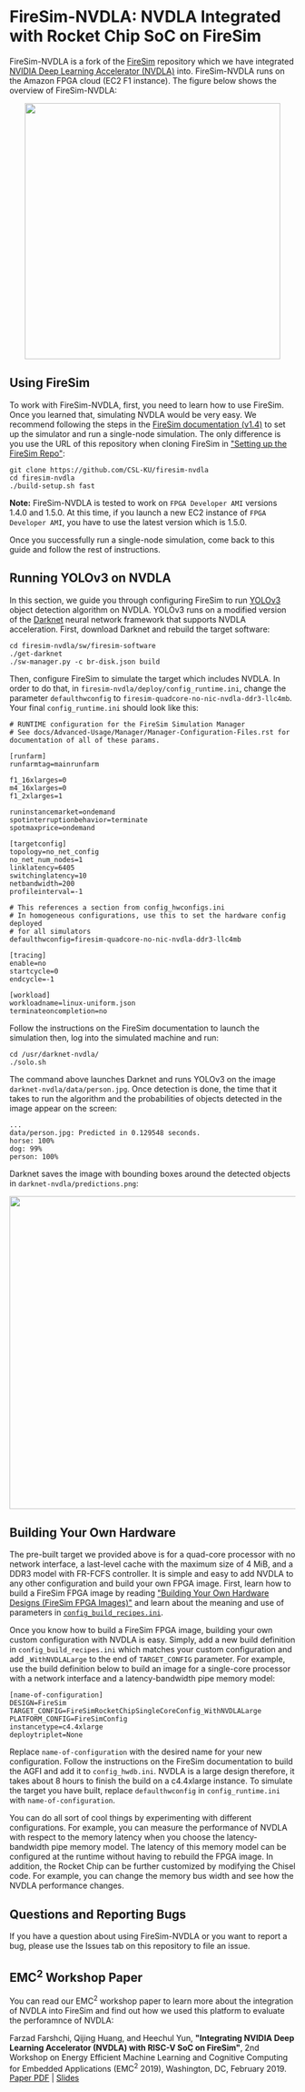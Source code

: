 # FireSim-NVDLA: NVDLA Integrated with Rocket Chip SoC on FireSim

FireSim-NVDLA is a fork of the [FireSim](https://github.com/firesim/firesim) repository which we have integrated [NVIDIA Deep Learning Accelerator (NVDLA)](http://nvdla.org) into. FireSim-NVDLA runs on the Amazon FPGA cloud (EC2 F1 instance). The figure below shows the overview of FireSim-NVDLA:

<p align="center">
<img src="http://ittc.ku.edu/~farshchi/firesim-nvdla/overview.png" width="450">
</p>

## Using FireSim

To work with FireSim-NVDLA, first, you need to learn how to use FireSim. Once you learned that, simulating NVDLA would be very easy. We recommend following the steps in the [FireSim documentation (v1.4)](http://docs.fires.im/en/1.4.0) to set up the simulator and run a single-node simulation. The only difference is you use the URL of this repository when cloning FireSim in ["Setting up the FireSim Repo"](http://docs.fires.im/en/1.4.0/Initial-Setup/Setting-up-your-Manager-Instance.html#setting-up-the-firesim-repo):

```
git clone https://github.com/CSL-KU/firesim-nvdla
cd firesim-nvdla
./build-setup.sh fast
```
**Note:** FireSim-NVDLA is tested to work on `FPGA Developer AMI` versions 1.4.0 and 1.5.0. At this time, if you launch a new EC2 instance of `FPGA Developer AMI`, you have to use the latest version which is 1.5.0.

Once you successfully run a single-node simulation, come back to this guide and follow the rest of instructions.

## Running YOLOv3 on NVDLA
In this section, we guide you through configuring FireSim to run [YOLOv3](https://pjreddie.com/darknet/yolo) object detection algorithm on NVDLA. YOLOv3 runs on a modified version of the [Darknet](https://github.com/CSL-KU/darknet-nvdla) neural network framework that supports NVDLA acceleration. First, download Darknet and rebuild the target software:

```
cd firesim-nvdla/sw/firesim-software
./get-darknet
./sw-manager.py -c br-disk.json build
```

Then, configure FireSim to simulate the target which includes NVDLA. In order to do that, in `firesim-nvdla/deploy/config_runtime.ini`, change the parameter `defaulthwconfig` to `firesim-quadcore-no-nic-nvdla-ddr3-llc4mb`. Your final `config_runtime.ini` should look like this:

```
# RUNTIME configuration for the FireSim Simulation Manager
# See docs/Advanced-Usage/Manager/Manager-Configuration-Files.rst for documentation of all of these params.

[runfarm]
runfarmtag=mainrunfarm

f1_16xlarges=0
m4_16xlarges=0
f1_2xlarges=1

runinstancemarket=ondemand
spotinterruptionbehavior=terminate
spotmaxprice=ondemand

[targetconfig]
topology=no_net_config
no_net_num_nodes=1
linklatency=6405
switchinglatency=10
netbandwidth=200
profileinterval=-1

# This references a section from config_hwconfigs.ini
# In homogeneous configurations, use this to set the hardware config deployed
# for all simulators
defaulthwconfig=firesim-quadcore-no-nic-nvdla-ddr3-llc4mb

[tracing]
enable=no
startcycle=0
endcycle=-1

[workload]
workloadname=linux-uniform.json
terminateoncompletion=no
```

Follow the instructions on the FireSim documentation to launch the simulation then, log into the simulated machine and run:

```
cd /usr/darknet-nvdla/
./solo.sh
```

The command above launches Darknet and runs YOLOv3 on the image `darknet-nvdla/data/person.jpg`. Once detection is done, the time that it takes to run the algorithm and the probabilities of objects detected in the image appear on the screen:

```
...
data/person.jpg: Predicted in 0.129548 seconds.
horse: 100%
dog: 99%
person: 100%
```

Darknet saves the image with bounding boxes around the detected objects in `darknet-nvdla/predictions.png`:

<p align="center">
<img src="http://www.ittc.ku.edu/~farshchi/firesim-nvdla/person-detected.png" width="550">
</p>

## Building Your Own Hardware
The pre-built target we provided above is for a quad-core processor with no network interface, a last-level cache with the maximum size of 4 MiB, and a DDR3 model with FR-FCFS controller. It is simple and easy to add NVDLA to any other configuration and build your own FPGA image. First, learn how to build a FireSim FPGA image by reading ["Building Your Own Hardware Designs (FireSim FPGA Images)"](http://docs.fires.im/en/1.4.0/Building-a-FireSim-AFI.html) and learn about the meaning and use of parameters in [`config_build_recipes.ini`](http://docs.fires.im/en/1.4.0/Advanced-Usage/Manager/Manager-Configuration-Files.html#config-build-recipes-ini).

Once you know how to build a FireSim FPGA image, building your own custom configuration with NVDLA is easy. Simply, add a new build definition in `config_build_recipes.ini` which matches your custom configuration and add `_WithNVDLALarge` to the end of `TARGET_CONFIG` parameter. For example, use the build definition below to build an image for a single-core processor with a network interface and a latency-bandwidth pipe memory model:

```
[name-of-configuration]
DESIGN=FireSim
TARGET_CONFIG=FireSimRocketChipSingleCoreConfig_WithNVDLALarge
PLATFORM_CONFIG=FireSimConfig
instancetype=c4.4xlarge
deploytriplet=None
```

Replace `name-of-configuration` with the desired name for your new configuration. Follow the instructions on the FireSim documentation to build the AGFI and add it to `config_hwdb.ini`. NVDLA is a large design therefore, it takes about 8 hours to finish the build on a c4.4xlarge instance. To simulate the target you have built, replace `defaulthwconfig` in `config_runtime.ini` with `name-of-configuration`.

You can do all sort of cool things by experimenting with different configurations. For example, you can measure the performance of NVDLA with respect to the memory latency when you choose the latency-bandwidth pipe memory model. The latency of this memory model can be configured at the runtime without having to rebuild the FPGA image. In addition, the Rocket Chip can be further customized by modifying the Chisel code. For example, you can change the memory bus width and see how the NVDLA performance changes.

## Questions and Reporting Bugs
If you have a question about using FireSim-NVDLA or you want to report a bug, please use the Issues tab on this repository to file an issue.

## EMC<sup>2</sup> Workshop Paper
You can read our EMC<sup>2</sup> workshop paper to learn more about the integration of NVDLA into FireSim and find out how we used this platform to evaluate the perforamnce of NVDLA:

Farzad Farshchi, Qijing Huang, and Heechul Yun, **"Integrating NVIDIA Deep Learning Accelerator (NVDLA) with RISC-V SoC on FireSim"**, 2nd Workshop on Energy Efficient Machine Learning and Cognitive Computing for Embedded Applications (EMC<sup>2</sup> 2019), Washington, DC, February 2019. [Paper PDF](http://www.ittc.ku.edu/~farshchi/papers/nvdla-firesim-emc2-paper.pdf) | [Slides](http://www.ittc.ku.edu/~farshchi/papers/nvdla-firesim-emc2-slides.pdf)
